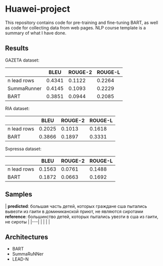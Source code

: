 # Huawei-project
This repository contains code for pre-training and fine-tuning BART, as well as code for collecting data from web pages.
NLP course template is a summary of what I have done.
## Results
GAZETA dataset:

|             | BLEU   | ROUGE-2 | ROUGE-L |
|-------------|--------|---------|---------|
| n lead rows | 0.4341 | 0.1122  | 0.2264  |
| SummaRunner | 0.4145 | 0.1093  | 0.2229  |
| BART        | 0.3851 | 0.0944  | 0.2085  |

RIA dataset:

|             | BLEU   | ROUGE-2 | ROUGE-L |
|-------------|--------|---------|---------|
| n lead rows | 0.2025 | 0.1013  | 0.1618  |
| BART        | 0.3866 | 0.1897  | 0.3331  |

Svpressa dataset:

|             | BLEU   | ROUGE-2 | ROUGE-L |
|-------------|--------|---------|---------|
| n lead rows | 0.1563 | 0.0761  | 0.1488  |
| BART        | 0.1872 | 0.0663  | 0.1692  |

## Samples
|
**predicted**:  большая часть детей, которых граждане сша пытались вывезти из гаити в доминиканской приют, не являются сиротами
**reference**: большинство детей, которых пытались увезти в сша из гаити, не сироты |
|---|
|   |
|   |

## Architectures
* BART
* SummaRuNNer
* LEAD-N
